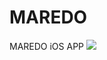 # MAREDO
MAREDO iOS APP
![](https://cloud.githubusercontent.com/assets/6082043/9477556/102ed96a-4b28-11e5-91ff-da6000a67b29.png)
